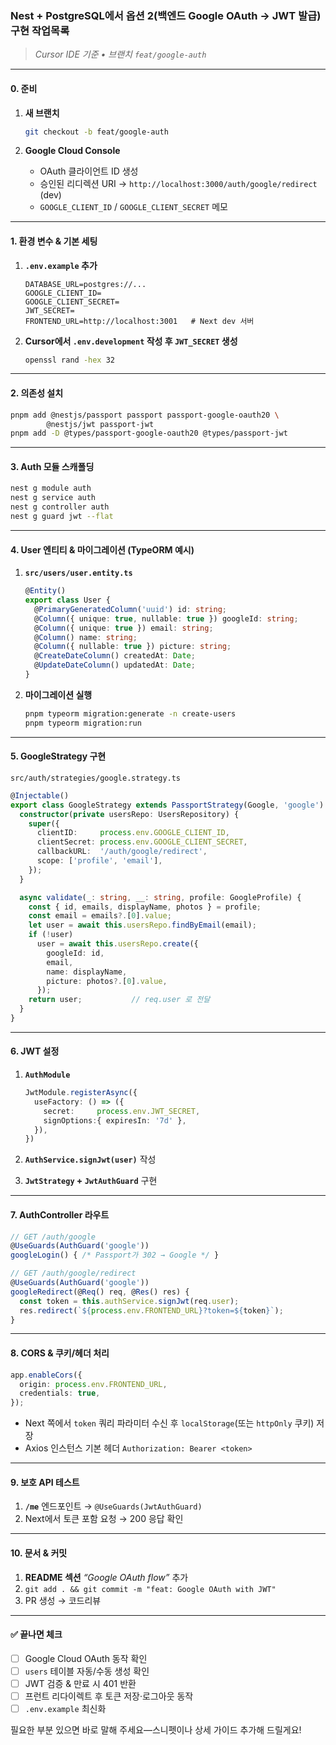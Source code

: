 ### Nest + PostgreSQL에서 **옵션 2(백엔드 Google OAuth → JWT 발급)** 구현 작업목록

> *Cursor IDE 기준 • 브랜치 `feat/google-auth`*

---

#### 0. 준비

1. **새 브랜치**

   ```bash
   git checkout -b feat/google-auth
   ```
2. **Google Cloud Console**

   * OAuth 클라이언트 ID 생성
   * 승인된 리디렉션 URI → `http://localhost:3000/auth/google/redirect` (dev)
   * `GOOGLE_CLIENT_ID` / `GOOGLE_CLIENT_SECRET` 메모

---

#### 1. 환경 변수 & 기본 세팅

1. **`.env.example` 추가**

   ```env
   DATABASE_URL=postgres://...
   GOOGLE_CLIENT_ID=
   GOOGLE_CLIENT_SECRET=
   JWT_SECRET=
   FRONTEND_URL=http://localhost:3001   # Next dev 서버
   ```
2. **Cursor에서 `.env.development` 작성 후 `JWT_SECRET` 생성**

   ```bash
   openssl rand -hex 32
   ```

---

#### 2. 의존성 설치

```bash
pnpm add @nestjs/passport passport passport-google-oauth20 \
        @nestjs/jwt passport-jwt
pnpm add -D @types/passport-google-oauth20 @types/passport-jwt
```

---

#### 3. Auth 모듈 스캐폴딩

```bash
nest g module auth
nest g service auth
nest g controller auth
nest g guard jwt --flat
```

---

#### 4. User 엔티티 & 마이그레이션 (TypeORM 예시)

1. **`src/users/user.entity.ts`**

   ```ts
   @Entity()
   export class User {
     @PrimaryGeneratedColumn('uuid') id: string;
     @Column({ unique: true, nullable: true }) googleId: string;
     @Column({ unique: true }) email: string;
     @Column() name: string;
     @Column({ nullable: true }) picture: string;
     @CreateDateColumn() createdAt: Date;
     @UpdateDateColumn() updatedAt: Date;
   }
   ```
2. **마이그레이션 실행**

   ```bash
   pnpm typeorm migration:generate -n create-users
   pnpm typeorm migration:run
   ```

---

#### 5. GoogleStrategy 구현

`src/auth/strategies/google.strategy.ts`

```ts
@Injectable()
export class GoogleStrategy extends PassportStrategy(Google, 'google') {
  constructor(private usersRepo: UsersRepository) {
    super({
      clientID:     process.env.GOOGLE_CLIENT_ID,
      clientSecret: process.env.GOOGLE_CLIENT_SECRET,
      callbackURL:  '/auth/google/redirect',
      scope: ['profile', 'email'],
    });
  }

  async validate(_: string, __: string, profile: GoogleProfile) {
    const { id, emails, displayName, photos } = profile;
    const email = emails?.[0].value;
    let user = await this.usersRepo.findByEmail(email);
    if (!user)
      user = await this.usersRepo.create({
        googleId: id,
        email,
        name: displayName,
        picture: photos?.[0].value,
      });
    return user;           // req.user 로 전달
  }
}
```

---

#### 6. JWT 설정

1. **`AuthModule`**

   ```ts
   JwtModule.registerAsync({
     useFactory: () => ({
       secret:     process.env.JWT_SECRET,
       signOptions:{ expiresIn: '7d' },
     }),
   })
   ```
2. **`AuthService.signJwt(user)`** 작성
3. **`JwtStrategy` + `JwtAuthGuard`** 구현

---

#### 7. AuthController 라우트

```ts
// GET /auth/google
@UseGuards(AuthGuard('google'))
googleLogin() { /* Passport가 302 → Google */ }

// GET /auth/google/redirect
@UseGuards(AuthGuard('google'))
googleRedirect(@Req() req, @Res() res) {
  const token = this.authService.signJwt(req.user);
  res.redirect(`${process.env.FRONTEND_URL}?token=${token}`);
}
```

---

#### 8. CORS & 쿠키/헤더 처리

```ts
app.enableCors({
  origin: process.env.FRONTEND_URL,
  credentials: true,
});
```

* Next 쪽에서 `token` 쿼리 파라미터 수신 후 `localStorage`(또는 `httpOnly` 쿠키) 저장
* Axios 인스턴스 기본 헤더 `Authorization: Bearer <token>`

---

#### 9. 보호 API 테스트

1. **`/me`** 엔드포인트 → `@UseGuards(JwtAuthGuard)`
2. Next에서 토큰 포함 요청 → 200 응답 확인

---

#### 10. 문서 & 커밋

1. **README 섹션** *“Google OAuth flow”* 추가
2. `git add . && git commit -m "feat: Google OAuth with JWT"`
3. PR 생성 → 코드리뷰

---

#### ✅ 끝나면 체크

* [ ] Google Cloud OAuth 동작 확인
* [ ] `users` 테이블 자동/수동 생성 확인
* [ ] JWT 검증 & 만료 시 401 반환
* [ ] 프런트 리다이렉트 후 토큰 저장·로그아웃 동작
* [ ] `.env.example` 최신화

필요한 부분 있으면 바로 말해 주세요—스니펫이나 상세 가이드 추가해 드릴게요!
